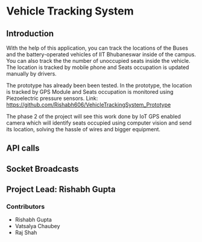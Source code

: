# Vehicle Tracking System


## Introduction

With the help of this application, you can track the locations of the Buses and the battery-operated vehicles of IIT Bhubaneswar inside of the campus. You can also track the the number of unoccupied seats inside the vehicle. The location is tracked by mobile phone and Seats occupation is updated manually by drivers.

The prototype has already been been tested. In the prototype, the location is tracked by GPS Module and Seats occupation is monitored using Piezoelectric pressure sensors. Link: https://github.com/Rishabh606/VehicleTrackingSystem_Prototype

The phase 2 of the project will see this work done by IoT GPS enabled camera which will identify seats occupied using computer vision and send its location, solving the hassle of wires and bigger equipment.

## API calls

## Socket Broadcasts


## Project Lead: Rishabh Gupta

### Contributors

- Rishabh Gupta
- Vatsalya Chaubey
- Raj Shah